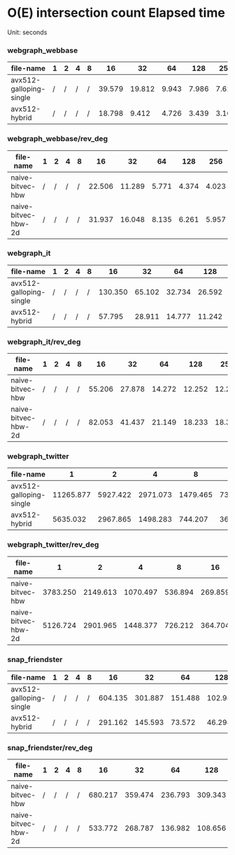 # O(E) intersection count Elapsed time


Unit: seconds


### webgraph_webbase

file-name | 1 | 2 | 4 | 8 | 16 | 32 | 64 | 128 | 256
--- | --- | --- | --- | --- | --- | --- | --- | --- | ---
avx512-galloping-single | / | / | / | / | 39.579 | 19.812 | 9.943 | 7.986 | 7.611
avx512-hybrid | / | / | / | / | 18.798 | 9.412 | 4.726 | 3.439 | 3.165


### webgraph_webbase/rev_deg

file-name | 1 | 2 | 4 | 8 | 16 | 32 | 64 | 128 | 256
--- | --- | --- | --- | --- | --- | --- | --- | --- | ---
naive-bitvec-hbw | / | / | / | / | 22.506 | 11.289 | 5.771 | 4.374 | 4.023
naive-bitvec-hbw-2d | / | / | / | / | 31.937 | 16.048 | 8.135 | 6.261 | 5.957


### webgraph_it

file-name | 1 | 2 | 4 | 8 | 16 | 32 | 64 | 128 | 256
--- | --- | --- | --- | --- | --- | --- | --- | --- | ---
avx512-galloping-single | / | / | / | / | 130.350 | 65.102 | 32.734 | 26.592 | 24.965
avx512-hybrid | / | / | / | / | 57.795 | 28.911 | 14.777 | 11.242 | 10.718


### webgraph_it/rev_deg

file-name | 1 | 2 | 4 | 8 | 16 | 32 | 64 | 128 | 256
--- | --- | --- | --- | --- | --- | --- | --- | --- | ---
naive-bitvec-hbw | / | / | / | / | 55.206 | 27.878 | 14.272 | 12.252 | 12.248
naive-bitvec-hbw-2d | / | / | / | / | 82.053 | 41.437 | 21.149 | 18.233 | 18.320


### webgraph_twitter

file-name | 1 | 2 | 4 | 8 | 16 | 32 | 64 | 128 | 256
--- | --- | --- | --- | --- | --- | --- | --- | --- | ---
avx512-galloping-single | 11265.877 | 5927.422 | 2971.073 | 1479.465 | 736.907 | 367.984 | 184.870 | 127.824 | 107.062
avx512-hybrid | 5635.032 | 2967.865 | 1498.283 | 744.207 | 369.727 | 184.685 | 93.222 | 62.162 | 52.806


### webgraph_twitter/rev_deg

file-name | 1 | 2 | 4 | 8 | 16 | 32 | 64 | 128 | 256
--- | --- | --- | --- | --- | --- | --- | --- | --- | ---
naive-bitvec-hbw | 3783.250 | 2149.613 | 1070.497 | 536.894 | 269.859 | 136.373 | 71.149 | 65.523 | 68.518
naive-bitvec-hbw-2d | 5126.724 | 2901.965 | 1448.377 | 726.212 | 364.704 | 183.883 | 93.741 | 80.671 | 82.286


### snap_friendster

file-name | 1 | 2 | 4 | 8 | 16 | 32 | 64 | 128 | 256
--- | --- | --- | --- | --- | --- | --- | --- | --- | ---
avx512-galloping-single | / | / | / | / | 604.135 | 301.887 | 151.488 | 102.985 | 85.539
avx512-hybrid | / | / | / | / | 291.162 | 145.593 | 73.572 | 46.294 | 36.718


### snap_friendster/rev_deg

file-name | 1 | 2 | 4 | 8 | 16 | 32 | 64 | 128 | 256
--- | --- | --- | --- | --- | --- | --- | --- | --- | ---
naive-bitvec-hbw | / | / | / | / | 680.217 | 359.474 | 236.793 | 309.343 | 418.853
naive-bitvec-hbw-2d | / | / | / | / | 533.772 | 268.787 | 136.982 | 108.656 | 124.395